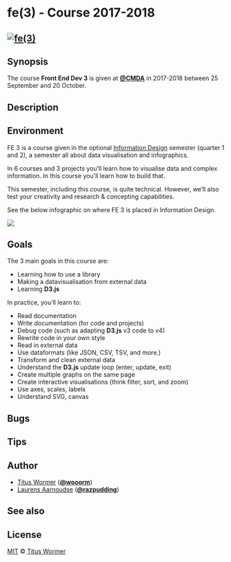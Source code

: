 # fe(3) - Course 2017-2018

## [![fe(3)][logo]][home]

## Synopsis

The course **Front End Dev 3** is given at [**@CMDA**][cmda] in 2017-2018
between 25 September and 20 October.

<!--TODO: Add link to Moodle-->

## Description

<!--TODO: Add detailed description-->

## Environment

FE 3 is a course given in the optional [Information Design][moodle-id] semester
(quarter 1 and 2), a semester all about data visualisation and infographics.

In 6 courses and 3 projects you’ll learn how to visualise data and complex
information. In this course you’ll learn how to build that.

This semester, including this course, is quite technical. However, we’ll also
test your creativity and research & concepting capabilities.

See the below infographic on where FE 3 is placed in Information Design.

![][infographic]

## Goals

The 3 main goals in this course are:

*   Learning how to use a library
*   Making a datavisualisation from external data
*   Learning **D3.js**

In practice, you’ll learn to:

*   Read documentation
*   Write documentation (for code and projects)
*   Debug code (such as adapting **D3.js** v3 code to v4)
*   Rewrite code in your own style
*   Read in external data
*   Use dataformats (like JSON, CSV, TSV, and more.)
*   Transform and clean external data
*   Understand the **D3.js** update loop (enter, update, exit)
*   Create multiple graphs on the same page
*   Create interactive visualisations (think filter, sort, and zoom)
*   Use axes, scales, labels
*   Understand SVG, canvas

## Bugs

<!--TODO: note about raising issues, contacting people?-->

## Tips

<!--TODO: RTFM, stackoverflow, etc-->

## Author

*   [Titus Wormer][wooorm-uni] ([**@wooorm**][wooorm-gh])
*   [Laurens Aarnoudse][razpudding-uni] ([**@razpudding**][razpudding-gh])

## See also

<!--TODO: List of links-->

## License

[MIT][] © [Titus Wormer][author]

[logo]: https://cdn.rawgit.com/cmda-fe3/logo/56ebc971/logo.svg

[home]: https://github.com/cmda-fe3

[mit]: LICENSE

[author]: http://wooorm.com

[wooorm-uni]: mailto:t.e.wormer@hva.nl?subject=front-end-3:%20

[wooorm-gh]: https://github.com/wooorm

[razpudding-uni]: mailto:l.n.aarnoudse@hva.nl?subject=front-end-3:%20

[razpudding-gh]: https://github.com/Razpudding

[cmda]: https://github.com/cmda

[moodle-id]: https://moodle.cmd.hva.nl/course/view.php?id=408

[infographic]: images/information-design.png
